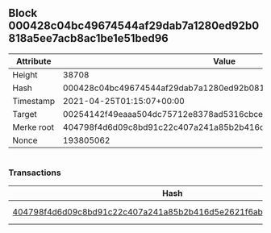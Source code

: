 ## Block 000428c04bc49674544af29dab7a1280ed92b0818a5ee7acb8ac1be1e51bed96

Attribute | Value
--- | ---
Height | 38708
Hash | 000428c04bc49674544af29dab7a1280ed92b0818a5ee7acb8ac1be1e51bed96
Timestamp | 2021-04-25T01:15:07+00:00
Target | 00254142f49eaaa504dc75712e8378ad5316cbcead634704b3734b6271167cc4
Merke root | 404798f4d6d09c8bd91c22c407a241a85b2b416d5e2621f6ab69a2b0bd7a41ca
Nonce | 193805062

```

```

### Transactions

Hash | Amount
--- | ---
[404798f4d6d09c8bd91c22c407a241a85b2b416d5e2621f6ab69a2b0bd7a41ca](404798f4d6d09c8bd91c22c407a241a85b2b416d5e2621f6ab69a2b0bd7a41ca.md) | 10.00000000 SKEPTI 
